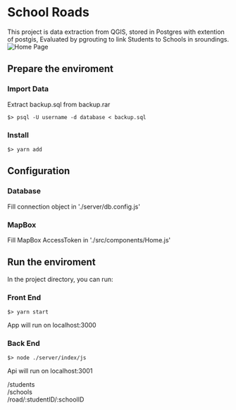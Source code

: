 
# School Roads

This project is data extraction from QGIS, stored in Postgres with extention of postgis, Evaluated by pgrouting to link Students to Schools in sroundings.
![Home Page](https://i.imgur.com/JXoljZ5.png)
## Prepare the enviroment

### Import Data

Extract backup.sql from  backup.rar

```
$> psql -U username -d database < backup.sql
```

### Install

```
$> yarn add
```

## Configuration

### Database

Fill connection object in './server/db.config.js'

### MapBox

Fill MapBox AccessToken in './src/components/Home.js'

## Run the enviroment

In the project directory, you can run:

### Front End

```
$> yarn start
```
App will run on localhost:3000

### Back End

```
$> node ./server/index/js
```
Api will run on localhost:3001

/students<br />
/schools<br />
/road/:studentID/:schoolID<br />
